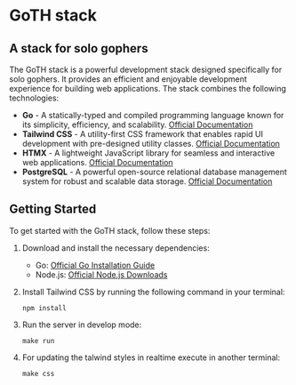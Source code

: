 # GoTH stack
## A stack for solo gophers

The GoTH stack is a powerful development stack designed specifically for solo gophers. It provides an efficient and enjoyable development experience for building web applications. The stack combines the following technologies:

- **Go** - A statically-typed and compiled programming language known for its simplicity, efficiency, and scalability. [Official Documentation](https://golang.org/doc/)
- **Tailwind CSS** - A utility-first CSS framework that enables rapid UI development with pre-designed utility classes. [Official Documentation](https://tailwindcss.com/docs/)
- **HTMX** - A lightweight JavaScript library for seamless and interactive web applications. [Official Documentation](https://htmx.org/docs/)
- **PostgreSQL** - A powerful open-source relational database management system for robust and scalable data storage. [Official Documentation](https://www.postgresql.org/docs/)

## Getting Started

To get started with the GoTH stack, follow these steps:

1. Download and install the necessary dependencies:
   - Go: [Official Go Installation Guide](https://golang.org/doc/install)
   - Node.js: [Official Node.js Downloads](https://nodejs.org/en/download/)

2. Install Tailwind CSS by running the following command in your terminal:
   ```shell
   npm install
   ``````

3. Run the server in develop mode:
    ```shell
    make run
    ````
4. For updating the talwind styles in realtime execute in another terminal:
    ```shell
    make css
    ````